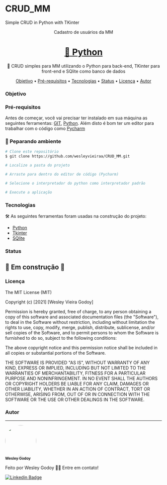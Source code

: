 # CRUD_MM
Simple CRUD in Python with TKinter

<p align=center>Cadastro de usuários da MM</p>

<h1 align="center">
    <a href="https://python.org/">🔗 Python</a>
</h1>
<p align="center">🚀 CRUD simples para MM utilizando o Python para back-end, TKinter para front-end e SQlite como banco de dados</p>

<p align="center">
 <a href="#objetivo">Objetivo</a> •
 <a href="#pré-requisitos">Pré-requisitos</a> • 
 <a href="#tecnologias">Tecnologias</a> •  
 <a href="#status">Status</a> •  
 <a href="#licença">Licença</a> • 
 <a href="#autor">Autor</a>
</p>

### Objetivo

### Pré-requisitos

Antes de começar, você vai precisar ter instalado em sua máquina as seguintes ferramentas:
[GIT](https://git-scm.com), [Python](https://python.org/). 
Além disto é bom ter um editor para trabalhar com o código como [Pycharm](https://www.jetbrains.com/pt-br/pycharm/download/#section=windows)

### 🎲 Peparando ambiente

```bash
# Clone este repositório
$ git clone https://github.com/wesleyvieiraa/CRUD_MM.git

# Localize a pasta do projeto

# Arraste para dentro do editor de código (Pycharm)

# Selecione o interpretador do python como interpretador padrão

# Execute a aplicação

```
### Tecnologias

 🛠 As seguintes ferramentas foram usadas na construção do projeto:

- [Python](https://www.python.org)
- [Tkinter](https://www.ti-enxame.com/pt/python/como-instalar-o-tkinter-com-o-pycharm/807968718/)
- [SQlite](https://sqlitestudio.pl)

### Status

<h2>
  🚧 Em construção 🚧
</h2>

### Licença

The MIT License (MIT)

Copyright (c) [2021] [Wesley Vieira Godoy]

Permission is hereby granted, free of charge, to any person obtaining a copy of
this software and associated documentation files (the "Software"), to deal in
the Software without restriction, including without limitation the rights to
use, copy, modify, merge, publish, distribute, sublicense, and/or sell copies of
the Software, and to permit persons to whom the Software is furnished to do so,
subject to the following conditions:

The above copyright notice and this permission notice shall be included in all
copies or substantial portions of the Software.

THE SOFTWARE IS PROVIDED "AS IS", WITHOUT WARRANTY OF ANY KIND, EXPRESS OR
IMPLIED, INCLUDING BUT NOT LIMITED TO THE WARRANTIES OF MERCHANTABILITY, FITNESS
FOR A PARTICULAR PURPOSE AND NONINFRINGEMENT. IN NO EVENT SHALL THE AUTHORS OR
COPYRIGHT HOLDERS BE LIABLE FOR ANY CLAIM, DAMAGES OR OTHER LIABILITY, WHETHER
IN AN ACTION OF CONTRACT, TORT OR OTHERWISE, ARISING FROM, OUT OF OR IN
CONNECTION WITH THE SOFTWARE OR THE USE OR OTHER DEALINGS IN THE SOFTWARE.

### Autor
---

<a href="https://friendly-panini-873aa4.netlify.app/home">
 <img style="border-radius: 50%;" src="https://avatars.githubusercontent.com/u/86794156?v=4" width="100px;" alt=""/>
 <br />
 <sub><b>Wesley Godoy</b></sub></a>


Feito por Wesley Godoy 👋🏽 Entre em contato!

[![Linkedin Badge](https://img.shields.io/badge/-Wesley-blue?style=flat-square&logo=Linkedin&logoColor=white&link=https://www.linkedin.com/in/wesleygodoy7/)](https://www.linkedin.com/in/wesleygodoy7/)
